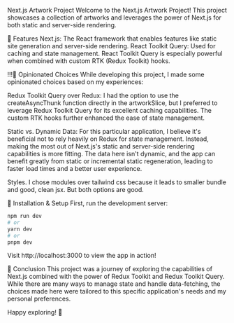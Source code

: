 Next.js Artwork Project
Welcome to the Next.js Artwork Project! This project showcases a collection of artworks and leverages the power of Next.js for both static and server-side rendering.

🚀 Features
Next.js: The React framework that enables features like static site generation and server-side rendering. 
React Toolkit Query: Used for caching and state management. React Toolkit Query is especially powerful when combined with custom RTK (Redux Toolkit) hooks.

!!!🧐 Opinionated Choices
While developing this project, I made some opinionated choices based on my experiences:

Redux Toolkit Query over Redux: I had the option to use the createAsyncThunk function directly in the artworkSlice, but I preferred to leverage Redux Toolkit Query for its excellent caching capabilities. The custom RTK hooks further enhanced the ease of state management.

Static vs. Dynamic Data: For this particular application, I believe it's beneficial not to rely heavily on Redux for state management. Instead, making the most out of Next.js's static and server-side rendering capabilities is more fitting. The data here isn't dynamic, and the app can benefit greatly from static or incremental static regeneration, leading to faster load times and a better user experience.

Styles. I chose modules over tailwind css because it leads to smaller bundle and good, clean jsx. But both options are good.

🚧 Installation & Setup
First, run the development server:

```bash
npm run dev
# or
yarn dev
# or
pnpm dev
```

Visit http://localhost:3000 to view the app in action!

📝 Conclusion
This project was a journey of exploring the capabilities of Next.js combined with the power of Redux Toolkit and Redux Toolkit Query. While there are many ways to manage state and handle data-fetching, the choices made here were tailored to this specific application's needs and my personal preferences.

Happy exploring! 🎉